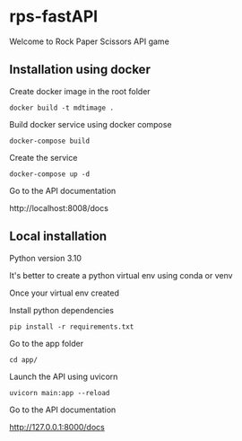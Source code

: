 # rps-fastAPI
Welcome to Rock Paper Scissors API game

## Installation using docker
Create docker image in the root folder

<code>docker build -t mdtimage .</code>

Build docker service using docker compose

<code>docker-compose build</code>

Create the service

<code>docker-compose up -d</code>

Go to the API documentation

http://localhost:8008/docs

## Local installation
Python version 3.10

It's better to create a python virtual env using conda or venv

Once your virtual env created

Install python dependencies

<code>pip install -r requirements.txt</code>

Go to the app folder

<code>cd app/</code>

Launch the API using uvicorn

<code>uvicorn main:app --reload</code>

Go to the API documentation

http://127.0.0.1:8000/docs